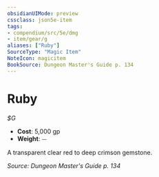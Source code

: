 ```yaml
---
obsidianUIMode: preview
cssclass: json5e-item
tags:
- compendium/src/5e/dmg
- item/gear/g
aliases: ["Ruby"]
SourceType: "Magic Item"
NoteIcon: magicitem
BookSource: Dungeon Master's Guide p. 134
---
```

# Ruby
*$G*  

- **Cost**: 5,000 gp
- **Weight**: ⏤

A transparent clear red to deep crimson gemstone.

*Source: Dungeon Master's Guide p. 134*